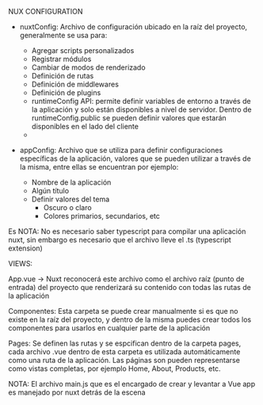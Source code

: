 NUX CONFIGURATION

* nuxtConfig: Archivo de configuración ubicado en la raíz del proyecto, generalmente se usa para:
    - Agregar scripts personalizados
    - Registrar módulos
    - Cambiar de modos de renderizado
    - Definición de rutas
    - Definición de middlewares
    - Definición de plugins
    - runtimeConfig API: permite definir variables de entorno a través de la aplicación y solo están 
                         disponibles a nivel de servidor. Dentro de runtimeConfig.public se pueden definir
                         valores que estarán disponibles en el lado del cliente
    -  

* appConfig: Archivo que se utiliza para definir configuraciones específicas de la aplicación, valores que se pueden
             utilizar a través de la misma, entre ellas se encuentran por ejemplo:
    - Nombre de la aplicación
    - Algún título
    - Definir valores del tema
        - Oscuro o claro
        - Colores primarios, secundarios, etc

Es
NOTA: No es necesario saber typescript para compilar una aplicación nuxt, sin embargo es necesario que el archivo lleve el .ts (typescript extension)


VIEWS:

App.vue -> Nuxt reconocerá este archivo como el archivo raíz (punto de entrada) del proyecto que renderizará su 
           contenido con todas las rutas de la aplicación

Componentes: Esta carpeta se puede crear manualmente si es que no existe en la raíz del proyecto, y dentro de la misma
             puedes crear todos los componentes para usarlos en cualquier parte de la aplicación

Pages: Se definen las rutas y se espcifican dentro de la carpeta pages, cada archivo .vue dentro de esta carpeta es utilizada automáticamente como una ruta de la aplicación. Las páginas son pueden representarse como vistas completas, por ejemplo Home, About, Products, etc.


NOTA: El archivo main.js que es el encargado de crear y levantar a Vue app es manejado por nuxt detrás de la escena

